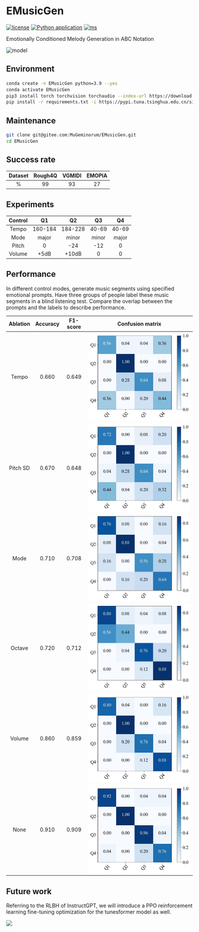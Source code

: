 # EMusicGen
[![license](https://img.shields.io/badge/License-LGPL-yellow.svg)](https://github.com/monetjoe/EMusicGen/blob/master/LICENSE)
[![Python application](https://github.com/monetjoe/EMusicGen/actions/workflows/python-app.yml/badge.svg?branch=main)](https://github.com/monetjoe/EMusicGen/actions/workflows/python-app.yml)
[![ms](https://img.shields.io/badge/ModelScope-EMusicGen-624aff.svg)](https://www.modelscope.cn/models/monetjoe/EMusicGen)

Emotionally Conditioned Melody Generation in ABC Notation

![model](https://github.com/user-attachments/assets/d13f394b-f888-4369-a5d7-e55edf9e8a54)

## Environment
```bash
conda create -n EMusicGen python=3.9 --yes
conda activate EMusicGen
pip3 install torch torchvision torchaudio --index-url https://download.pytorch.org/whl/cu118
pip install -r requirements.txt -i https://pypi.tuna.tsinghua.edu.cn/simple
```

## Maintenance
```bash
git clone git@gitee.com:MuGeminorum/EMusicGen.git
cd EMusicGen
```

## Success rate
| Dataset | Rough4Q | VGMIDI | EMOPIA |
| :-----: | :-----: | :----: | :----: |
|    %    |   99    |   93   |   27   |

## Experiments
| Control |   Q1    |   Q2    |  Q3   |  Q4   |
| :-----: | :-----: | :-----: | :---: | :---: |
|  Tempo  | 160-184 | 184-228 | 40-69 | 40-69 |
|  Mode   |  major  |  minor  | minor | major |
|  Pitch  |    0    |   -24   |  -12  |   0   |
| Volume  |  +5dB   |  +10dB  |   0   |   0   |

## Performance
In different control modes, generate music segments using specified emotional prompts. Have three groups of people label these music segments in a blind listening test. Compare the overlap between the prompts and the labels to describe performance.

| Ablation | Accuracy | F1-score |      Confusion matrix      |
| :------: | :------: | :------: | :------------------------: |
|  Tempo   |  0.660   |  0.649   | ![](./figs/mat-tempo.jpg)  |
| Pitch SD |  0.670   |  0.648   |  ![](./figs/mat-std.jpg)   |
|   Mode   |  0.710   |  0.708   |  ![](./figs/mat-mode.jpg)  |
|  Octave  |  0.720   |  0.712   | ![](./figs/mat-pitch.jpg)  |
|  Volume  |  0.860   |  0.859   | ![](./figs/mat-volume.jpg) |
|   None   |  0.910   |  0.909   |  ![](./figs/mat-none.jpg)  |

## Future work
Referring to the RLBH of InstructGPT, we will introduce a PPO reinforcement learning fine-tuning optimization for the tunesformer model as well.

![](https://github.com/monetjoe/EMusicGen/assets/20459298/9ee364d5-f80f-460d-9154-58b85ad59d15)
